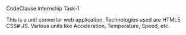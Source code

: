 CodeClause Internship Task-1

This is a  unit converter web application. Technologies used are HTML5 CSS# JS. Various units like Acceleration, Temperature, Speed, etc.

